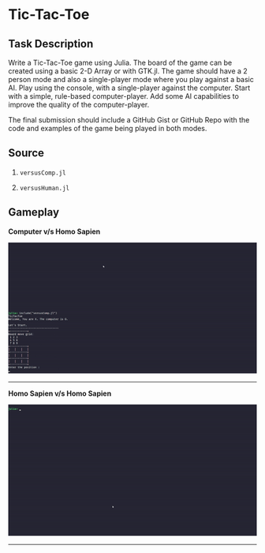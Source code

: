 # Tic-Tac-Toe

## Task Description

Write a Tic-Tac-Toe game using Julia.
The board of the game can be created using a basic 2-D Array or with GTK.jl.
The game should have a 2 person mode and also a single-player mode where you play against a basic AI.
Play using the console, with a single-player against the computer. Start with a simple, rule-based computer-player. Add some AI capabilities to improve the quality of the computer-player.

The final submission should include a GitHub Gist or GitHub Repo with the code and examples of the game being played in both modes.

## Source

1. ```versusComp.jl```

2. ```versusHuman.jl```

## Gameplay

**Computer v/s Homo Sapien**

![](vsAIgif.gif)

<hr>

**Homo Sapien v/s Homo Sapien**

![](vsHomogif.gif)

<hr>

